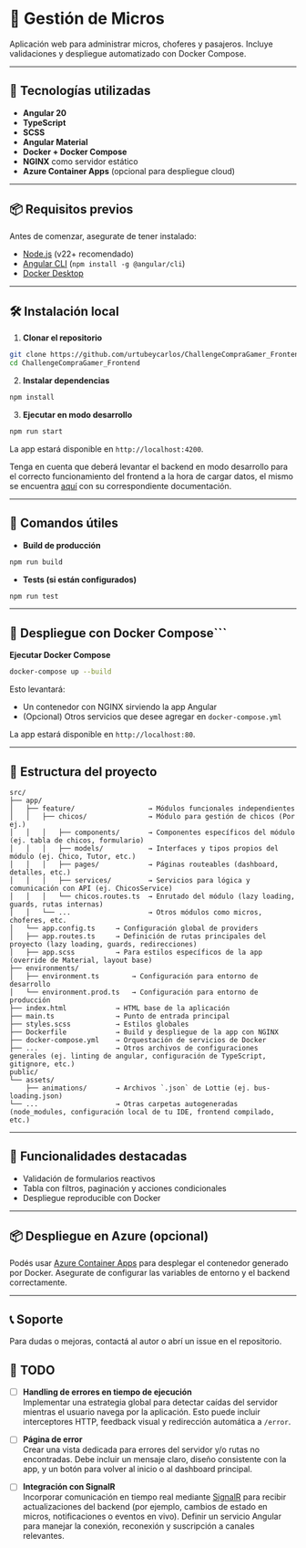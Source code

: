 
# 🚌 Gestión de Micros

Aplicación web para administrar micros, choferes y pasajeros. Incluye validaciones y despliegue automatizado con Docker Compose.

---

## 🚀 Tecnologías utilizadas

- **Angular 20**
- **TypeScript**
- **SCSS**
- **Angular Material**
- **Docker + Docker Compose**
- **NGINX** como servidor estático
- **Azure Container Apps** (opcional para despliegue cloud)

---

## 📦 Requisitos previos

Antes de comenzar, asegurate de tener instalado:

- [Node.js](https://nodejs.org/) (v22+ recomendado)
- [Angular CLI](https://angular.io/cli) (`npm install -g @angular/cli`)
- [Docker Desktop](https://docs.docker.com/desktop)

---

## 🛠️ Instalación local

1. **Clonar el repositorio**

```bash
git clone https://github.com/urtubeycarlos/ChallengeCompraGamer_Frontend.git
cd ChallengeCompraGamer_Frontend
```

2. **Instalar dependencias**

```bash
npm install
```

3. **Ejecutar en modo desarrollo**

```bash
npm run start
```

La app estará disponible en `http://localhost:4200`. 

Tenga en cuenta que deberá levantar el backend en modo desarrollo para el correcto funcionamiento del frontend a la hora de cargar datos, el mismo se encuentra [aquí](https://github.com/urtubeycarlos/ChallengeCompraGamer_Backend) con su correspondiente documentación.

---

## 🧪 Comandos útiles

- **Build de producción**

```bash
npm run build
```

- **Tests (si están configurados)**

```bash
npm run test
```

---

## 🐳 Despliegue con Docker Compose```

 **Ejecutar Docker Compose**

```bash
docker-compose up --build
```

Esto levantará:

- Un contenedor con NGINX sirviendo la app Angular
- (Opcional) Otros servicios que desee agregar en `docker-compose.yml`

La app estará disponible en `http://localhost:80`.

---

## 📁 Estructura del proyecto

```
src/
├── app/
│   ├── feature/                  → Módulos funcionales independientes
│   │   ├── chicos/               → Módulo para gestión de chicos (Por ej.)
│   │   │   ├── components/       → Componentes específicos del módulo (ej. tabla de chicos, formulario)
│   │   │   ├── models/           → Interfaces y tipos propios del módulo (ej. Chico, Tutor, etc.)
│   │   │   ├── pages/            → Páginas routeables (dashboard, detalles, etc.)
│   │   │   ├── services/         → Servicios para lógica y comunicación con API (ej. ChicosService)
│   │   │   └── chicos.routes.ts  → Enrutado del módulo (lazy loading, guards, rutas internas)
│   │   └── ...                   → Otros módulos como micros, choferes, etc.
│   └── app.config.ts     → Configuración global de providers
│   ├── app.routes.ts     → Definición de rutas principales del proyecto (lazy loading, guards, redirecciones)
│   ├── app.scss          → Para estilos específicos de la app (override de Material, layout base)
├── environments/
│   ├── environment.ts        → Configuración para entorno de desarrollo
│   └── environment.prod.ts   → Configuración para entorno de producción
├── index.html            → HTML base de la aplicación
├── main.ts               → Punto de entrada principal
├── styles.scss           → Estilos globales
├── Dockerfile            → Build y despliegue de la app con NGINX
├── docker-compose.yml    → Orquestación de servicios de Docker
├── ...					  → Otros archivos de configuraciones generales (ej. linting de angular, configuración de TypeScript, gitignore, etc.)
public/
└── assets/
    ├── animations/       → Archivos `.json` de Lottie (ej. bus-loading.json)
└── ...                   → Otras carpetas autogeneradas (node_modules, configuración local de tu IDE, frontend compilado, etc.)
```

---

## 🧩 Funcionalidades destacadas

- Validación de formularios reactivos
- Tabla con filtros, paginación y acciones condicionales
- Despliegue reproducible con Docker

---

## 📦 Despliegue en Azure (opcional)

Podés usar [Azure Container Apps](https://learn.microsoft.com/en-us/azure/container-apps/) para desplegar el contenedor generado por Docker. Asegurate de configurar las variables de entorno y el backend correctamente.

---

## 📞 Soporte

Para dudas o mejoras, contactá al autor o abrí un issue en el repositorio.


## 📝 TODO

- [ ] **Handling de errores en tiempo de ejecución**  
  Implementar una estrategia global para detectar caídas del servidor mientras el usuario navega por la aplicación. Esto puede incluir interceptores HTTP, feedback visual y redirección automática a `/error`.

- [ ] **Página de error**  
  Crear una vista dedicada para errores del servidor y/o rutas no encontradas. Debe incluir un mensaje claro, diseño consistente con la app, y un botón para volver al inicio o al dashboard principal.

- [ ] **Integración con SignalR**  
  Incorporar comunicación en tiempo real mediante [SignalR](https://learn.microsoft.com/es-es/aspnet/signalr/overview/getting-started/introduction-to-signalr) para recibir actualizaciones del backend (por ejemplo, cambios de estado en micros, notificaciones o eventos en vivo). Definir un servicio Angular para manejar la conexión, reconexión y suscripción a canales relevantes.  
